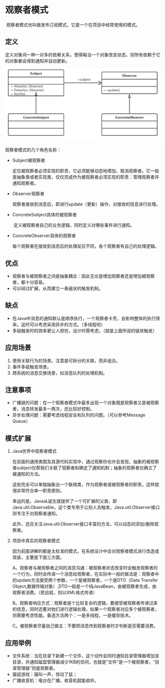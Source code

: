 # 观察者模式

​		观察者模式也叫做发布订阅模式，它是一个在项目中经常使用的模式。

## 定义

​		定义对象间一种一对多的依赖关系，使得每当一个对象改变状态，则所有依赖于它的对象都会得到通知并自动更新。

![image-20201207170750179](img/observer/image-20201207170750179.png)

观察者模式的几个角色名称：

- Subject被观察者

  ​		定位被观察者必须实现的职责，它必须能够动态地增加、取消观察者。它一般是抽象类或者实现类，仅仅完成作为被观察者必须实现的职责：管理观察者并通知观察者。

- Observer观察者

  ​		观察者接收到消息后，即进行update（更新）操作，对接收的信息进行处理。

- ConcreteSubject具体的被观察者

  ​		定义被观察者自己的业务逻辑，同时定义对哪些事件进行通知。

- ConcreteObserver具体的观察者

  ​		每个观察者在接收到消息后的处理反应不同，各个观察者有自己的处理逻辑。

## 优点

- 观察者与被观察者之间是抽象耦合：因此无论是增加观察者还是增加被观察者，都十分容易。
- 可以经过扩展，从而建立一条链状的触发机制。

## 缺点

- 在Java中消息的通知默认是顺序执行，一个观察者卡壳，会影响整体的执行效率。这时可以考虑采用异步的方式。（多线程呗）
- 多级触发时的效率更让人担忧，设计时需考虑。（就是上面所说的链状触发）

## 应用场景

1. 使用关联行为的场景。注意是可拆分的关联，而非组合。
2. 事件多级触发场景。
3. 跨系统的消息交换场景，如消息队列的处理机制。

## 注意事项

- 广播链的问题：在一个观察者模式中最多出现一个对象既是观察者又是被观察者，消息转发最多一两次，还比较好控制。
- 异步处理问题：需要考虑线程安全和队列的问题。（可以参考Message Queue）

## 模式扩展

1. Java世界中观察者模式

   在前面的通用类图及其源代码实现中，通过观察你也许会发现，抽象的被观察者subject仅帮我们关联了观察者和确定了通知机制；抽象的观察者仅确立了被通知的方法。

   这些完全可以单独抽象出一个联络类，作为观察者或被观察者的职责，这样就很非常符合单一职责原则。

   幸运的是，Java从诞生就提供了一个可扩展的父类，即Java.util.Observable，这个类专用于让别人去触发，Java.util.Observer接口则专注于对观察者通知。

   此外，还应关注Java.util.Observer接口丰富的方法，可以动态的添加/删除观察者。

2. 项目中真实的观察者模式

   因为前面讲解的都是太标准的模式，在系统设计中会对观察者模式进行改造或改装，主要是下面三方面。

   A。观察者与被观察者之间的消息沟通：被观察者状态改变时会触发观察者的一个行为，同时会传递一个消息给观察者，在实际中一般的做法是：观察者中的update方法接受两个参数，一个是被观察者，一个是DTO（Data Transfer Object,数据传输对象）,DTO一般是一个纯JavaBean，由被观察者生成，由观察者消费。（若远程，则以XML格式传递）

   B。观察者响应方式：观察者是个比较复杂的逻辑，要接受被观察者传递过来的信息，同时还要对他们进行逻辑处理，如果一个观察者对应多个被观察者，则需要考虑性能。备选方法两个：一是多线程，一是缓存技术。

   C。被观察者尽量自己做主：不要把消息传到观察者时才判断是否需要消费。

## 应用举例

- 文件系统：当在目录下新建一个文件，这个动作会同时通知目录管理器增加该目录，并通知磁盘管理器减少1KB的空间，也就是“文件”是一个被观察者，“目录管理器”则是观察者。
- 猫鼠游戏：猫叫一声，惊动了鼠；
- 广播收音机：电台在广播，收音机就能收听。

